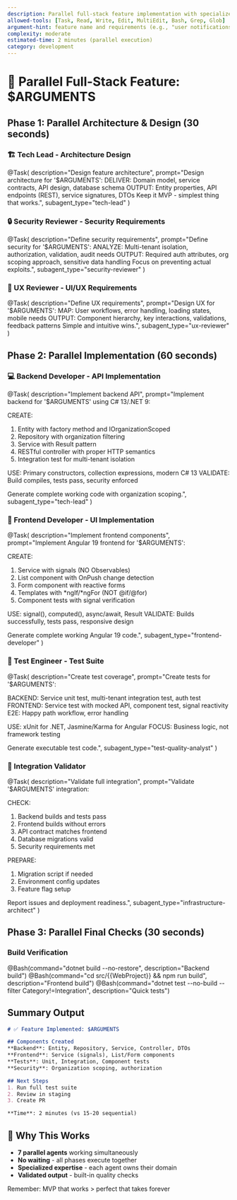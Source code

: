 ```yaml
---
description: Parallel full-stack feature implementation with specialized agents
allowed-tools: [Task, Read, Write, Edit, MultiEdit, Bash, Grep, Glob]
argument-hint: feature name and requirements (e.g., "user notifications with real-time updates")
complexity: moderate
estimated-time: 2 minutes (parallel execution)
category: development
---
```


# 🚀 Parallel Full-Stack Feature: $ARGUMENTS

## Phase 1: Parallel Architecture & Design (30 seconds)

### 🏗️ Tech Lead - Architecture Design
@Task(
  description="Design feature architecture",
  prompt="Design architecture for '$ARGUMENTS':
  DELIVER: Domain model, service contracts, API design, database schema
  OUTPUT: Entity properties, API endpoints (REST), service signatures, DTOs
  Keep it MVP - simplest thing that works.",
  subagent_type="tech-lead"
)

### 🔒 Security Reviewer - Security Requirements
@Task(
  description="Define security requirements",
  prompt="Define security for '$ARGUMENTS':
  ANALYZE: Multi-tenant isolation, authorization, validation, audit needs
  OUTPUT: Required auth attributes, org scoping approach, sensitive data handling
  Focus on preventing actual exploits.",
  subagent_type="security-reviewer"
)

### 🎨 UX Reviewer - UI/UX Requirements
@Task(
  description="Define UX requirements",
  prompt="Design UX for '$ARGUMENTS':
  MAP: User workflows, error handling, loading states, mobile needs
  OUTPUT: Component hierarchy, key interactions, validations, feedback patterns
  Simple and intuitive wins.",
  subagent_type="ux-reviewer"
)

## Phase 2: Parallel Implementation (60 seconds)

### 💻 Backend Developer - API Implementation
@Task(
  description="Implement backend API",
  prompt="Implement backend for '$ARGUMENTS' using C# 13/.NET 9:
  
  CREATE:
  1. Entity with factory method and IOrganizationScoped
  2. Repository with organization filtering
  3. Service with Result<T> pattern
  4. RESTful controller with proper HTTP semantics
  5. Integration test for multi-tenant isolation
  
  USE: Primary constructors, collection expressions, modern C# 13
  VALIDATE: Build compiles, tests pass, security enforced
  
  Generate complete working code with organization scoping.",
  subagent_type="tech-lead"
)

### 🎯 Frontend Developer - UI Implementation  
@Task(
  description="Implement frontend components",
  prompt="Implement Angular 19 frontend for '$ARGUMENTS':
  
  CREATE:
  1. Service with signals (NO Observables)
  2. List component with OnPush change detection
  3. Form component with reactive forms
  4. Templates with *ngIf/*ngFor (NOT @if/@for)
  5. Component tests with signal verification
  
  USE: signal(), computed(), async/await, Result<T>
  VALIDATE: Builds successfully, tests pass, responsive design
  
  Generate complete working Angular 19 code.",
  subagent_type="frontend-developer"
)

### 🧪 Test Engineer - Test Suite
@Task(
  description="Create test coverage",
  prompt="Create tests for '$ARGUMENTS':
  
  BACKEND: Service unit test, multi-tenant integration test, auth test
  FRONTEND: Service test with mocked API, component test, signal reactivity
  E2E: Happy path workflow, error handling
  
  USE: xUnit for .NET, Jasmine/Karma for Angular
  FOCUS: Business logic, not framework testing
  
  Generate executable test code.",
  subagent_type="test-quality-analyst"
)

### 🚀 Integration Validator
@Task(
  description="Validate full integration",
  prompt="Validate '$ARGUMENTS' integration:
  
  CHECK:
  1. Backend builds and tests pass
  2. Frontend builds without errors
  3. API contract matches frontend
  4. Database migrations valid
  5. Security requirements met
  
  PREPARE:
  1. Migration script if needed
  2. Environment config updates
  3. Feature flag setup
  
  Report issues and deployment readiness.",
  subagent_type="infrastructure-architect"
)

## Phase 3: Parallel Final Checks (30 seconds)

### Build Verification
@Bash(command="dotnet build --no-restore", description="Backend build")
@Bash(command="cd src/{{WebProject}} && npm run build", description="Frontend build")
@Bash(command="dotnet test --no-build --filter Category!=Integration", description="Quick tests")

## Summary Output

```markdown
# ✅ Feature Implemented: $ARGUMENTS

## Components Created
**Backend**: Entity, Repository, Service, Controller, DTOs
**Frontend**: Service (signals), List/Form components  
**Tests**: Unit, Integration, Component tests
**Security**: Organization scoping, authorization

## Next Steps
1. Run full test suite
2. Review in staging
3. Create PR

**Time**: 2 minutes (vs 15-20 sequential)
```

## 🎯 Why This Works
- **7 parallel agents** working simultaneously
- **No waiting** - all phases execute together
- **Specialized expertise** - each agent owns their domain
- **Validated output** - built-in quality checks

Remember: MVP that works > perfect that takes forever